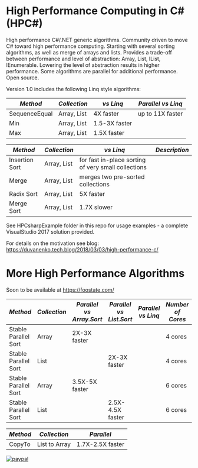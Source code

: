 # High Performance Computing in C# (HPC#)

High performance C#/.NET generic algorithms. Community driven to move C# toward high performance computing.
Starting with several sorting algorithms, as well as merge of arrays and lists.
Provides a trade-off between performance and level of abstraction: Array, List, IList, IEnumerable.
Lowering the level of abstraction results in higher performance. Some algorithms are parallel for additional performance.
Open source.

Version 1.0 includes the following Linq style algorithms:

*Method*|*Collection*|*vs Linq*|*Parallel vs Linq*
--- | --- | --- | ---
SequenceEqual|Array, List|4X faster|up to 11X faster
Min|Array, List|1.5-3X faster
Max|Array, List|1.5X faster


*Method*|*Collection*|*vs Linq*|*Description*
--- | --- | --- | ---
Insertion Sort|Array, List|for fast in-place sorting of very small collections
Merge|Array, List|merges two pre-sorted collections
Radix Sort|Array, List|5X faster||Stable, O(N) Linear Time Sort
Merge Sort|Array, List|1.7X slower||Stable, O(NlgN), never O(N^2), Generic


See HPCsharpExample folder in this repo for usage examples - a complete VisualStudio 2017 solution provided.

For details on the motivation see blog:
https://duvanenko.tech.blog/2018/03/03/high-performance-c/

# More High Performance Algorithms
Soon to be available at https://foostate.com/

*Method*|*Collection*|*Parallel vs Array.Sort*|*Parallel vs List.Sort*|*Parallel vs Linq*|*Number of Cores*
--- | --- | --- | --- | --- | ---
Stable Parallel Sort|Array|2X-3X faster|||4 cores
Stable Parallel Sort|List||2X-3X faster||4 cores
Stable Parallel Sort|Array|3.5X-5X faster|||6 cores
Stable Parallel Sort|List||2.5X-4.5X faster||6 cores

*Method*|*Collection*|*Parallel*
--- | --- | ---
CopyTo|List to Array|1.7X-2.5X faster



[![paypal](https://www.paypalobjects.com/en_US/i/btn/btn_donateCC_LG.gif)](https://www.paypal.com/cgi-bin/webscr?cmd=_s-xclick&hosted_button_id=LDD8L7UPAC7QL)
